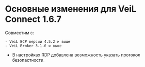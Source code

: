 # Основные изменения для VeiL Connect 1.6.7

Совместим с:

    - VeiL ECP версии 4.5.2 и выше
    - VeiL Broker 3.1.0 и выше
    
- В настройках RDP добавлена возможность указать протокол безопастности.